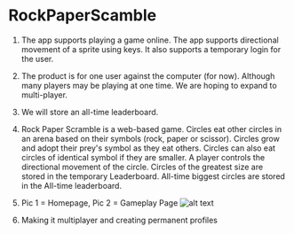 # RockPaperScamble


1)	The app supports playing a game online. The app supports directional movement of a sprite using keys. It also supports a temporary login for the user.
2)	The product is for one user against the computer (for now). Although many players may be playing at one time. We are hoping to expand to multi-player.
3)	We will store an all-time leaderboard.
4)	Rock Paper Scramble is a web-based game.
Circles eat other circles in an arena based on their symbols (rock, paper or scissor). Circles grow and adopt their prey's symbol as they eat others. Circles can also eat circles of identical symbol if they are smaller. A player controls the directional movement of the circle. Circles of the greatest size are stored in the temporary Leaderboard. All-time biggest circles are stored in the All-time leaderboard.
5)	 Pic 1 = Homepage, Pic 2 = Gameplay Page
![alt text](https://github.com/ldobrien/RockPaperScamble/blob/master/ScreenPics.jpg)


6)	Making it multiplayer and creating permanent profiles
